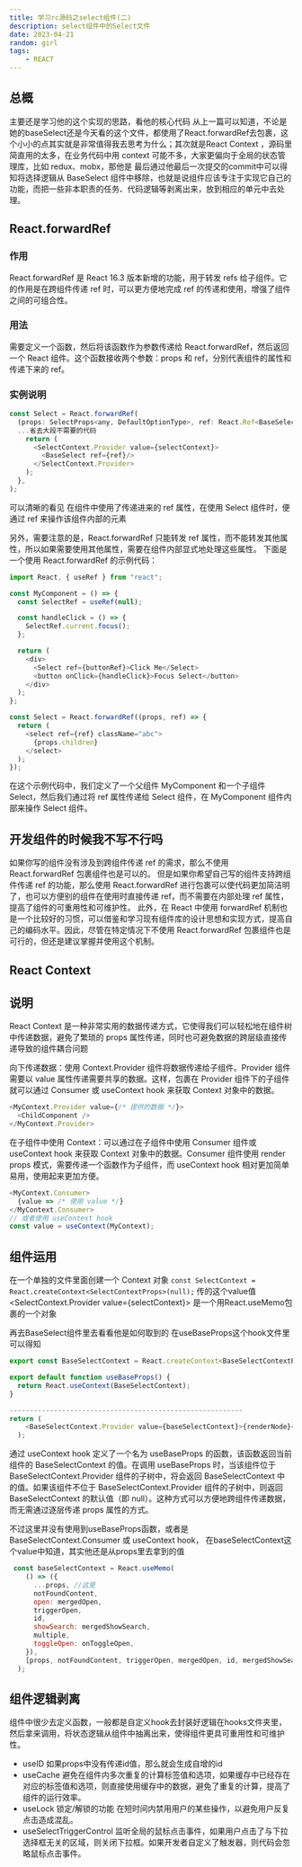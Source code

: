 ```yaml
---
title: 学习rc源码之select组件(二)
description: select组件中的Select文件
date: 2023-04-21
random: girl
tags:
    - REACT
---
```


## 总概
主要还是学习他的这个实现的思路，看他的核心代码
从上一篇可以知道，不论是她的baseSelect还是今天看的这个文件，都使用了React.forwardRef去包裹，这个小小的点其实就是非常值得我去思考为什么；其次就是React Context ，源码里简直用的太多，在业务代码中用 context 可能不多，大家更偏向于全局的状态管理库，比如 redux、mobx，那他是
最后通过他最后一次提交的commit中可以得知将选择逻辑从 BaseSelect 组件中移除，也就是说组件应该专注于实现它自己的功能，而把一些非本职责的任务、代码逻辑等剥离出来，放到相应的单元中去处理。

## React.forwardRef
### 作用
React.forwardRef 是 React 16.3 版本新增的功能，用于转发 refs 给子组件。它的作用是在跨组件传递 ref 时，可以更方便地完成 ref 的传递和使用，增强了组件之间的可组合性。

### 用法
需要定义一个函数，然后将该函数作为参数传递给 React.forwardRef，然后返回一个 React 组件。这个函数接收两个参数：props 和 ref，分别代表组件的属性和传递下来的 ref。

### 实例说明
```js
const Select = React.forwardRef(
  (props: SelectProps<any, DefaultOptionType>, ref: React.Ref<BaseSelectRef>) => {
  ...省去大段不需要的代码
    return (
      <SelectContext.Provider value={selectContext}>
        <BaseSelect ref={ref}/>
      </SelectContext.Provider>
    );
  },
);
```
可以清晰的看见 在组件中使用了传递进来的 ref 属性，在使用 Select 组件时，便通过 ref 来操作该组件内部的元素

另外，需要注意的是，React.forwardRef 只能转发 ref 属性，而不能转发其他属性，所以如果需要使用其他属性，需要在组件内部显式地处理这些属性。
下面是一个使用 React.forwardRef 的示例代码：
```js
import React, { useRef } from "react";

const MyComponent = () => {
  const SelectRef = useRef(null);

  const handleClick = () => {
    SelectRef.current.focus();
  };

  return (
    <div>
      <Select ref={buttonRef}>Click Me</Select>
      <button onClick={handleClick}>Focus Select</button>
    </div>
  );
};

const Select = React.forwardRef((props, ref) => {
  return (
    <select ref={ref} className="abc">
      {props.children}
    </select>
  );
});
```
在这个示例代码中，我们定义了一个父组件 MyComponent 和一个子组件 Select，然后我们通过将 ref 属性传递给 Select 组件，在 MyComponent 组件内部来操作 Select 组件。

## 开发组件的时候我不写不行吗
如果你写的组件没有涉及到跨组件传递 ref 的需求，那么不使用 React.forwardRef 包裹组件也是可以的。
但是如果你希望自己写的组件支持跨组件传递 ref 的功能，那么使用 React.forwardRef 进行包裹可以使代码更加简洁明了，也可以方便别的组件在使用时直接传递 ref，而不需要在内部处理 ref 属性，提高了组件的可重用性和可维护性。
此外，在 React 中使用 forwardRef 机制也是一个比较好的习惯，可以借鉴和学习现有组件库的设计思想和实现方式，提高自己的编码水平。因此，尽管在特定情况下不使用 React.forwardRef 包裹组件也是可行的，但还是建议掌握并使用这个机制。

## React Context

## 说明
React Context 是一种非常实用的数据传递方式，它使得我们可以轻松地在组件树中传递数据，避免了繁琐的 props 属性传递，同时也可避免数据的跨层级直接传递导致的组件耦合问题

向下传递数据：使用 Context.Provider 组件将数据传递给子组件。Provider 组件需要以 value 属性传递需要共享的数据。这样，包裹在 Provider 组件下的子组件就可以通过 Consumer 或 useContext hook 来获取 Context 对象中的数据。
```js
<MyContext.Provider value={/* 提供的数据 */}>
  <ChildComponent />
</MyContext.Provider>
```
在子组件中使用 Context：可以通过在子组件中使用 Consumer 组件或 useContext hook 来获取 Context 对象中的数据。Consumer 组件使用 render props 模式，需要传递一个函数作为子组件，而 useContext hook 相对更加简单易用，使用起来更加方便。
```js
<MyContext.Consumer>
  {value => /* 使用 value */}
</MyContext.Consumer>
// 或者使用 useContext hook
const value = useContext(MyContext);
```

## 组件运用
在一个单独的文件里面创建一个 Context 对象
`const SelectContext = React.createContext<SelectContextProps>(null);`
传的这个value值<SelectContext.Provider value={selectContext}>
是一个用React.useMemo包裹的一个对象

再去BaseSelect组件里去看看他是如何取到的
在useBaseProps这个hook文件里可以得知
```js
export const BaseSelectContext = React.createContext<BaseSelectContextProps>(null);

export default function useBaseProps() {
  return React.useContext(BaseSelectContext);
}

----------------------------------------------------------
return (
    <BaseSelectContext.Provider value={baseSelectContext}>{renderNode}</BaseSelectContext.Provider>
  );
```

通过 useContext hook 定义了一个名为 useBaseProps 的函数，该函数返回当前组件的 BaseSelectContext 的值。在调用 useBaseProps 时，当该组件位于 BaseSelectContext.Provider 组件的子树中，将会返回 BaseSelectContext 中的值。如果该组件不位于 BaseSelectContext.Provider 组件的子树中，则返回 BaseSelectContext 的默认值（即 null）。这种方式可以方便地跨组件传递数据，而无需通过逐层传递 props 属性的方式。

不过这里并没有使用到useBaseProps函数，或者是 BaseSelectContext.Consumer 或 useContext hook，
在baseSelectContext这个value中知道，其实他还是从props里去拿到的值
```js
 const baseSelectContext = React.useMemo(
    () => ({
      ...props, //这里
      notFoundContent,
      open: mergedOpen,
      triggerOpen,
      id,
      showSearch: mergedShowSearch,
      multiple,
      toggleOpen: onToggleOpen,
    }),
    [props, notFoundContent, triggerOpen, mergedOpen, id, mergedShowSearch, multiple, onToggleOpen],
  );
```

## 组件逻辑剥离

组件中很少去定义函数，一般都是自定义hook去封装好逻辑在hooks文件夹里，然后拿来调用，将状态逻辑从组件中抽离出来，使得组件更具可重用性和可维护性。

- useID 如果props中没有传递id值，那么就会生成自增的id
- useCache  避免在组件内多次重复的计算标签值和选项，如果缓存中已经存在对应的标签值和选项，则直接使用缓存中的数据，避免了重复的计算，提高了组件的运行效率。
- useLock 锁定/解锁的功能  在短时间内禁用用户的某些操作，以避免用户反复点击造成混乱。
- useSelectTriggerControl 监听全局的鼠标点击事件，如果用户点击了与下拉选择框无关的区域，则关闭下拉框。如果开发者自定义了触发器，则代码会忽略鼠标点击事件。